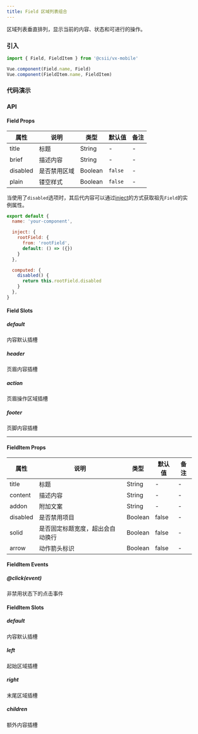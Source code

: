 ```yaml
---
title: Field 区域列表组合
---
```


区域列表垂直排列，显示当前的内容、状态和可进行的操作。

### 引入

```javascript
import { Field, FieldItem } from '@csii/vx-mobile'

Vue.component(Field.name, Field)
Vue.component(FieldItem.name, FieldItem)
```

### 代码演示
<!-- DEMO -->

### API

#### Field Props
|属性 | 说明 | 类型 | 默认值|备注|
|----|-----|------|------|------|
|title|标题|String|-|-|
|brief|描述内容|String|-|-|
|disabled|是否禁用区域|Boolean|`false`|-|
|plain|镂空样式|Boolean|`false`|-|

当使用了`disabled`选项时，其后代内容可以通过[inject](https://vuejs.org/v2/api/#provide-inject)的方式获取祖先`Field`的实例属性。

```javascript
export default {
  name: 'your-component',

  inject: {
    rootField: {
      from: 'rootField',
      default: () => ({})
    }
  },

  computed: {
    disabled() {
      return this.rootField.disabled
    }
  },
}
```

#### Field Slots

##### default
内容默认插槽

##### header
页眉内容插槽

##### action
页眉操作区域插槽

##### footer
页脚内容插槽

---

#### FieldItem Props
|属性 | 说明 | 类型 | 默认值|备注|
|----|-----|------|------|------|
|title|标题|String|-|-|
|content|描述内容|String|-|-|
|addon|附加文案|String|-|-|
|disabled|是否禁用项目|Boolean|false|-|
|solid|是否固定标题宽度，超出会自动换行|Boolean|false|-|
|arrow|动作箭头标识|Boolean|false|-|

#### FieldItem Events
##### @click(event)
非禁用状态下的点击事件

#### FieldItem Slots

##### default
内容默认插槽

##### left
起始区域插槽

##### right
末尾区域插槽

##### children
额外内容插槽
